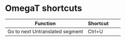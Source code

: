 # OmegaT shortcuts 

| Function                         | Shortcut |   |   |
|----------------------------------|----------|---|---|
| Go to next Untranslated segment  | Ctrl+U   |   |   |